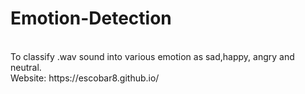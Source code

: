 # Emotion-Detection
<br>
To classify .wav sound into various emotion as sad,happy, angry and neutral.
<br>
Website: https://escobar8.github.io/
